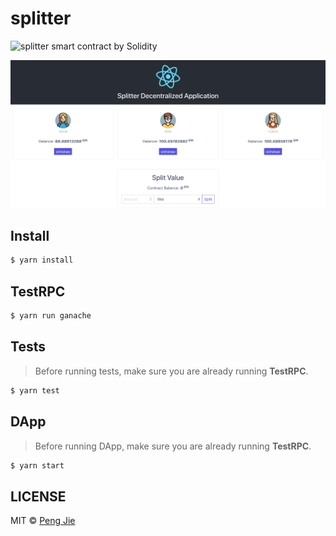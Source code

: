 # splitter

![splitter smart contract by Solidity](https://flat.badgen.net/badge/ethereum/solidity/grey)

![splitter dapp screenshot](./screenshot/splitter-dapp.png)

## Install

```sh
$ yarn install
```

## TestRPC

```sh
$ yarn run ganache
```

## Tests

> Before running tests, make sure you are already running **TestRPC**.

```sh
$ yarn test
```

## DApp

> Before running DApp, make sure you are already running **TestRPC**.

```sh
$ yarn start
```

## LICENSE

MIT © [Peng Jie](https://github.com/neighborhood999/)
